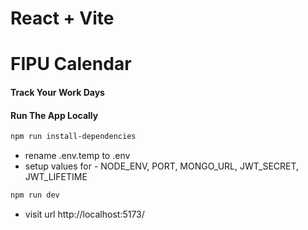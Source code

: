 # React + Vite

# FIPU Calendar

#### Track Your Work Days

#### Run The App Locally

```sh
npm run install-dependencies
```

- rename .env.temp to .env
- setup values for - NODE_ENV, PORT, MONGO_URL, JWT_SECRET, JWT_LIFETIME

```sh
npm run dev
```

- visit url http://localhost:5173/
